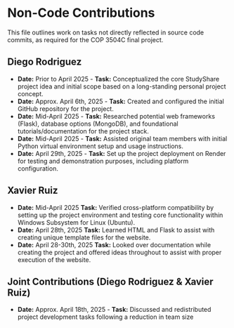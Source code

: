 # Non-Code Contributions

This file outlines work on tasks not directly reflected in source code commits, as required for the COP 3504C final project.

## Diego Rodriguez

* **Date:** Prior to April 2025 - **Task:** Conceptualized the core StudyShare project idea and initial scope based on a long-standing personal project concept.
* **Date:** Approx. April 6th, 2025 - **Task:** Created and configured the initial GitHub repository for the project.
* **Date:** Mid-April 2025 - **Task:** Researched potential web frameworks (Flask), database options (MongoDB), and foundational tutorials/documentation for the project stack.
* **Date:** Mid-April 2025 - **Task:** Assisted original team members with initial Python virtual environment setup and usage instructions.
* **Date:** April 29th, 2025 - **Task:** Set up the project deployment on Render for testing and demonstration purposes, including platform configuration.

## Xavier Ruiz

* **Date:** Mid-April 2025 **Task:** Verified cross-platform compatibility by setting up the project environment and testing core functionality within Windows Subsystem for Linux (Ubuntu).
* **Date:** April 28th, 2025 **Task:** Learned HTML and Flask to assist with creating unique template files for the website.
* **Date:** April 28-30th, 2025 **Task:** Looked over documentation while creating the project and offered ideas throughout
to assist with proper execution of the website.

## Joint Contributions (Diego Rodriguez & Xavier Ruiz)

* **Date:** Approx. April 18th, 2025 - **Task:** Discussed and redistributed project development tasks following a reduction in team size
